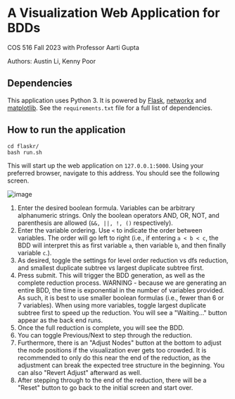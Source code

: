 # A Visualization Web Application for BDDs
COS 516 Fall 2023 with Professor Aarti Gupta

Authors: Austin Li, Kenny Poor

## Dependencies
This application uses Python 3. It is powered by [Flask](https://flask.palletsprojects.com/en/3.0.x/), [networkx](https://networkx.org/) and [matplotlib](https://matplotlib.org/). See the `requirements.txt` file for a full list of dependencies.


## How to run the application
```
cd flaskr/
bash run.sh
```
This will start up the web application on `127.0.0.1:5000`. Using your preferred browser, navigate to this address. You should see the following screen.

![image](https://github.com/ATLi2001/cos516-final-project/assets/42742696/9c928d2a-c4ad-4fc2-8f10-0d0b429ab85f)

1. Enter the desired boolean formula. Variables can be arbitrary alphanumeric strings. Only the boolean operators AND, OR, NOT, and parenthesis are allowed (`&&, ||, !, ()` respectively).
2. Enter the variable ordering. Use `<` to indicate the order between variables. The order will go left to right (i.e., if entering `a < b < c`, the BDD will interpret this as first variable `a`, then variable `b`, and then finally variable `c`.).
3. As desired, toggle the settings for level order reduction vs dfs reduction, and smallest duplicate subtree vs largest duplicate subtree first.
4. Press submit. This will trigger the BDD generation, as well as the complete reduction process. WARNING - because we are generating an entire BDD, the time is exponential in the number of variables provided. As such, it is best to use smaller boolean formulas (i.e., fewer than 6 or 7 variables). When using more variables, toggle largest duplicate subtree first to speed up the reduction. You will see a "Waiting..." button appear as the back end runs.
5. Once the full reduction is complete, you will see the BDD.
6. You can toggle Previous/Next to step through the reduction.
7. Furthermore, there is an "Adjust Nodes" button at the bottom to adjust the node positions if the visualization ever gets too crowded. It is recommended to only do this near the end of the reduction, as the adjustment can break the expected tree structure in the beginning. You can also "Revert Adjust" afterward as well.
8. After stepping through to the end of the reduction, there will be a "Reset" button to go back to the initial screen and start over. 
